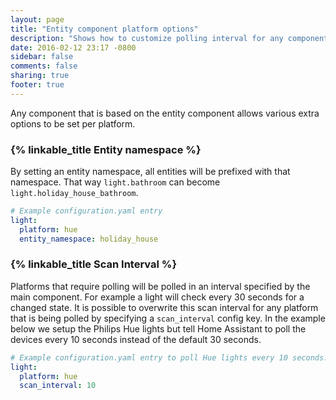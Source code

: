 ```yaml
---
layout: page
title: "Entity component platform options"
description: "Shows how to customize polling interval for any component via configuration.yaml."
date: 2016-02-12 23:17 -0800
sidebar: false
comments: false
sharing: true
footer: true
---
```


Any component that is based on the entity component allows various extra options to be set per platform.

### {% linkable_title Entity namespace %}

By setting an entity namespace, all entities will be prefixed with that namespace. That way `light.bathroom` can become `light.holiday_house_bathroom`.

```yaml
# Example configuration.yaml entry
light:
  platform: hue
  entity_namespace: holiday_house
```

### {% linkable_title Scan Interval %}

Platforms that require polling will be polled in an interval specified by the main component. For example a light will check every 30 seconds for a changed state. It is possible to overwrite this scan interval for any platform that is being polled by specifying a `scan_interval` config key. In the example below we setup the Philips Hue lights but tell Home Assistant to poll the devices every 10 seconds instead of the default 30 seconds.

```yaml
# Example configuration.yaml entry to poll Hue lights every 10 seconds.
light:
  platform: hue
  scan_interval: 10
```

